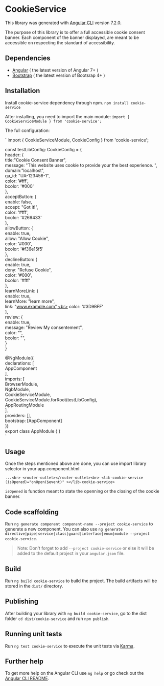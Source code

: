 # CookieService

This library was generated with [Angular CLI](https://github.com/angular/angular-cli) version 7.2.0.

The purpose of this library is to offer a full accessible cookie consent banner.
Each component of the banner displayed, are meant to be accessible on respecting the standard of accessibility.

## Dependencies

* [Angular](https://angular.io/) ( the latest version of Angular 7+ )<br>
* [Bootstrap](https://getbootstrap.com/) ( the latest version of Bootsrap 4+ )

## Installation

Install cookie-service dependency through npm.
`npm install cookie-service`

After installing, you need to import the main module:
`import { CookieServiceModule } from 'cookie-service';`

The full configuration:

`
import { CookieServiceModule, CookieConfig } from 'cookie-service';<br>

const testLibConfig: CookieConfig = {<br>
  header: {<br>
    title:"Cookie Consent Banner",<br>
    message: "This website uses cookie to provide your the best experience. ",<br>
    domain:"localhost",<br>
    ga_id: "UA-123456-1",<br>
    color: '#fff',<br>
    bcolor: '#000'<br>
  },<br>
  acceptButton: {<br>
    enable: false,<br>
    accept: "Got it!",<br>
    color: '#fff',<br>
    bcolor: '#266433'<br>
  },<br>
  allowButton: {<br>
    enable: true,<br>
    allow: "Allow Cookie",<br>
    color: '#000',<br>
    bcolor: '#f36e15f5'<br>
  },<br>
  declineButton: {<br>
    enable: true,<br>
    deny: "Refuse Cookie",<br>
    color: '#000',<br>
    bcolor: '#fff'<br>
  },<br>
  learnMoreLink: {<br>
    enable: true,<br>
    learnMore: "learn more",<br>
    link: "www.example.com",<br>
    color: '#3D9BFF'<br>
  },<br>
  review: {<br>
    enable: true,<br>
    message: "Review My consentement",<br>
    color: "",<br>
    bcolor: "",<br>
  }<br>
}<br>

@NgModule({<br>
  declarations: [<br>
    AppComponent<br>
  ],<br>
  imports: [<br>
    BrowserModule,<br>
    NgbModule,<br>
    CookieServiceModule,<br>
    CookieServiceModule.forRoot(testLibConfig),<br>
    AppRoutingModule<br>
  ],<br>
  providers: [],<br>
  bootstrap: [AppComponent]<br>
})<br>
export class AppModule { }<br>
`

## Usage

Once the steps mentioned above are done, you can use import library selector in your app.component.html.

`
...<br>
<router-outlet></router-outlet><br>
<lib-cookie-service (isOpened)="onOpen($event)" ></lib-cookie-service>
`

`isOpened` is function meant to state the openning or the closing of the cookie banner.

## Code scaffolding

Run `ng generate component component-name --project cookie-service` to generate a new component. You can also use `ng generate directive|pipe|service|class|guard|interface|enum|module --project cookie-service`.
> Note: Don't forget to add `--project cookie-service` or else it will be added to the default project in your `angular.json` file. 

## Build

Run `ng build cookie-service` to build the project. The build artifacts will be stored in the `dist/` directory.

## Publishing

After building your library with `ng build cookie-service`, go to the dist folder `cd dist/cookie-service` and run `npm publish`.

## Running unit tests

Run `ng test cookie-service` to execute the unit tests via [Karma](https://karma-runner.github.io).

## Further help

To get more help on the Angular CLI use `ng help` or go check out the [Angular CLI README](https://github.com/angular/angular-cli/blob/master/README.md).
